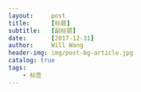 ```yaml
---
layout:     post
title:      [标题]
subtitle:   [副标题]
date:       [2017-12-31]
author:     Will Wang
header-img: img/post-bg-article.jpg
catalog: true
tags:
    - 标签
---
```


